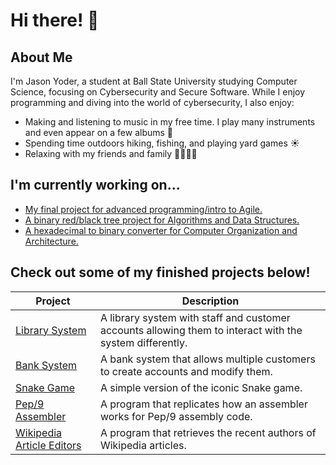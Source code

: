 <h1>Hi there! 👋</h1>

<h2>About Me</h2>
<p>I'm Jason Yoder, a student at Ball State University studying Computer Science, 
focusing on Cybersecurity and Secure Software. While I enjoy programming and diving into the world of cybersecurity, I also 
enjoy:</p>
<ul>
  <li>Making and listening to music in my free time. I play many instruments and even appear on a few albums 🎸</li>
  <li>Spending time outdoors hiking, fishing, and playing yard games ☀️</li>
  <li>Relaxing with my friends and family 👨‍👩‍👦‍👦</li>
</ul>

<h2>I'm currently working on...</h2>
<ul>
<li><a href="https://github.com/bsu-cs222-fall24-dll/Final_Project-KevinMack-JasonYoder-KolbyAlvey-BrianRaymond">My final project for advanced programming/intro to Agile.</a></li>
<li><a href="https://github.com/JasonYoder2026/Red-Black-Tree-Project">A binary red/black tree project for Algorithms and Data Structures.</a></li>
<li><a href="https://github.com/JasonYoder2026/HexadecimalToBinary">A hexadecimal to binary converter for Computer Organization and Architecture.</a></li>
</ul>


<h2>Check out some of my finished projects below!</h2>

| Project | Description |
|---------|-------------|
|[Library System](https://github.com/JasonYoder2026/Library-System)| A library system with staff and customer accounts allowing them to interact with the system differently.|
|[Bank System](https://github.com/JasonYoder2026/Bank-System) | A bank system that allows multiple customers to create accounts and modify them.|
|[Snake Game](https://github.com/JasonYoder2026/Snake) | A simple version of the iconic Snake game.|
|[Pep/9 Assembler](https://github.com/JasonYoder2026/pep9Assembler) | A program that replicates how an assembler works for Pep/9 assembly code.|
|[Wikipedia Article Editors](https://github.com/JasonYoder2026/Wikipedia-Revision-Authors) | A program that retrieves the recent authors of Wikipedia articles. |
